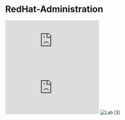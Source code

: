 # RedHat-Administration

![Lab [1]](https://github.com/omarkhalil117/RedHat-Administration/blob/main/Lab%20%5B2%5D/Lab%20%5B2%5D.md) 
![Lab [2]](https://github.com/omarkhalil117/RedHat-Administration/blob/main/Lab%20%5B2%5D/Lab%20%5B2%5D.md)
![Lab [3]](https://github.com/omarkhalil117/RedHat-Administration/tree/main/Lab%20%5B3%5D)

